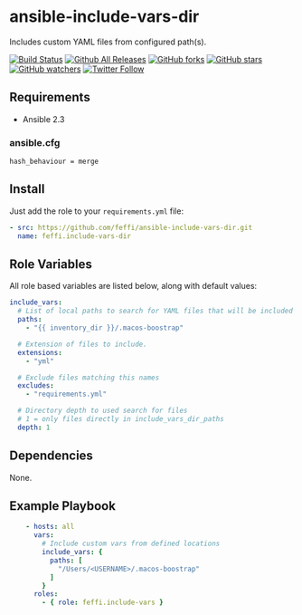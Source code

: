 # ansible-include-vars-dir

Includes custom YAML files from configured path(s).

[![Build Status](https://img.shields.io/travis/feffi/ansible-include-vars.svg)](https://github.com/feffi/ansible-include-vars) [![Github All Releases](https://img.shields.io/github/downloads/feffi/ansible-include-vars/total.svg)](https://github.com/feffi/ansible-include-vars) [![GitHub forks](https://img.shields.io/github/forks/feffi/ansible-include-vars.svg?style=social&label=Fork)](https://github.com/feffi/ansible-include-vars) [![GitHub stars](https://img.shields.io/github/stars/feffi/ansible-include-vars.svg?style=social&label=Star)](https://github.com/feffi/ansible-include-vars) [![GitHub watchers](https://img.shields.io/github/watchers/feffi/ansible-include-vars.svg?style=social&label=Watch)](https://github.com/feffi/ansible-include-vars) [![Twitter Follow](https://img.shields.io/twitter/follow/feffi1.svg?style=social&label=Follow)](https://twitter.com/feffi1)

## Requirements
* Ansible 2.3

### ansible.cfg
```
hash_behaviour = merge
```

## Install
Just add the role to your ``requirements.yml`` file:
```yaml
- src: https://github.com/feffi/ansible-include-vars-dir.git
  name: feffi.include-vars-dir
```

## Role Variables
All role based variables are listed below, along with default values:
```yaml
include_vars:
  # List of local paths to search for YAML files that will be included as Ansible vars.
  paths:
    - "{{ inventory_dir }}/.macos-boostrap"

  # Extension of files to include.
  extensions:
    - "yml"

  # Exclude files matching this names
  excludes:
    - "requirements.yml"

  # Directory depth to used search for files
  # 1 = only files directly in include_vars_dir_paths
  depth: 1
```

## Dependencies
None.

## Example Playbook
```yaml
    - hosts: all
      vars:
        # Include custom vars from defined locations
        include_vars: {
          paths: [
            "/Users/<USERNAME>/.macos-boostrap"
          ]
        }
      roles:
        - { role: feffi.include-vars }
```
